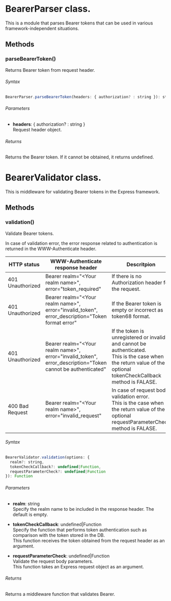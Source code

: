 # BearerParser class.

This is a module that parses Bearer tokens that can be used in various framework-independent situations.

## Methods

### parseBearerToken()

Returns Bearer token from request header.

###### Syntax
```js
BearerParser.parseBearerToken(headers: { authorization? : string }): string|undefined
```

###### Parameters
- __headers__: { authorization? : string }  
    Request header object.

###### Returns
Returns the Bearer token. If it cannot be obtained, it returns undefined.

# BearerValidator class.

This is middleware for validating Bearer tokens in the Express framework.

## Methods

### validation()

Validate Bearer tokens.  

In case of validation error, the error response related to authentication is returned in the WWW-Authenticate header.  

|HTTP status|WWW-Authenticate response header|Descritpion|
|-|-|-|
|401 Unauthorized|Bearer realm="\<Your realm name\>", error="token_required"|If there is no Authorization header for the request.|
|401 Unauthorized|Bearer realm="\<Your realm name\>", error="invalid_token", error_description="Token format error"|If the Bearer token is empty or incorrect as token68 format.|
|401 Unauthorized|Bearer realm="\<Your realm name\>", error="invalid_token", error_description="Token cannot be authenticated"|If the token is unregistered or invalid and cannot be authenticated.<br>This is the case when the return value of the optional tokenCheckCallback method is FALASE.|
|400 Bad Request|Bearer realm="\<Your realm name\>", error="invalid_request"|In case of request body validation error.<br>This is the case when the return value of the optional requestParameterCheck method is FALASE.|

###### Syntax
```js
BearerValidator.validation(options: {
  realm?: string,
  tokenCheckCallback?: undefined|Function,
  requestParameterCheck?: undefined|Function
}): Function
```

###### Parameters
- __realm__: string  
    Specify the realm name to be included in the response header. The default is empty.

- __tokenCheckCallback__: undefined|Function  
    Specify the function that performs token authentication such as comparison with the token stored in the DB.  
    This function receives the token obtained from the request header as an argument.

- __requestParameterCheck__: undefined|Function  
    Validate the request body parameters.  
    This function takes an Express request object as an argument.

###### Returns
Returns a middleware function that validates Bearer.

